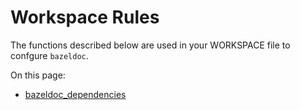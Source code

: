 <!-- Generated with Stardoc, Do Not Edit! -->
# Workspace Rules

The functions described below are used in your WORKSPACE file to
confgure `bazeldoc`.

On this page:

  * [bazeldoc_dependencies](#bazeldoc_dependencies)


